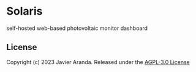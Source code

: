 # Solaris

self-hosted web-based photovoltaic monitor dashboard

## License
Copyright (c) 2023 Javier Aranda. Released under the [AGPL-3.0 License](LICENSE)
